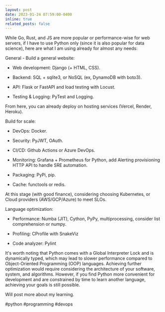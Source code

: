 ```yaml
---
layout: post
date: 2023-01-24 07:59:00-0400
inline: true
related_posts: false
---
```


While Go, Rust, and JS are more popular or performance-wise for web servers, if I have to use Python only (since it is also popular for data science), here are what I am using already for almost any needs: 



General - Build a general website: 

- Web development: Django (+ HTML, CSS).

- Backend: SQL + sqlite3, or NoSQL (ex, DynamoDB with boto3).

- API:  Flask or FastAPI and load testing with Locust.

- Testing & Logging: PyTest and Logging.

From here, you can already deploy on hosting services (Vercel, Render, Heroku). 



Build for scale:

- DevOps:  Docker.

- Security: PyJWT, OAuth.

- CI/CD: Github Actions or Azure DevOps.

- Monitoring: Grafana + Prometheus for Python, add Alerting provisioning HTTP API to handle SRE automation. 

- Packaging: PyPi, pip.

- Cache: functools or redis. 

At this stage (with good finance), considering choosing Kubernetes, or Cloud providers (AWS/GCP/Azure) to meet SLOs. 



Language optimization: 

- Performance: Numba (JIT), Cython, PyPy, multiprocessing, consider list comprehension or numpy. 

- Profiling: CProfile with SnakeViz

- Code analyzer: Pylint



It's worth noting that Python comes with a Global Interpreter Lock and is dynamically typed, which may lead to slower performance compared to Object-Oriented Programming (OOP) languages. Achieving further optimization would require considering the architecture of your software, system, and algorithms. However, if you find Python more convenient for development and are constrained by time to learn another language, achieving your goals is still possible.



Will post more about my learning.

#python #programming #devops